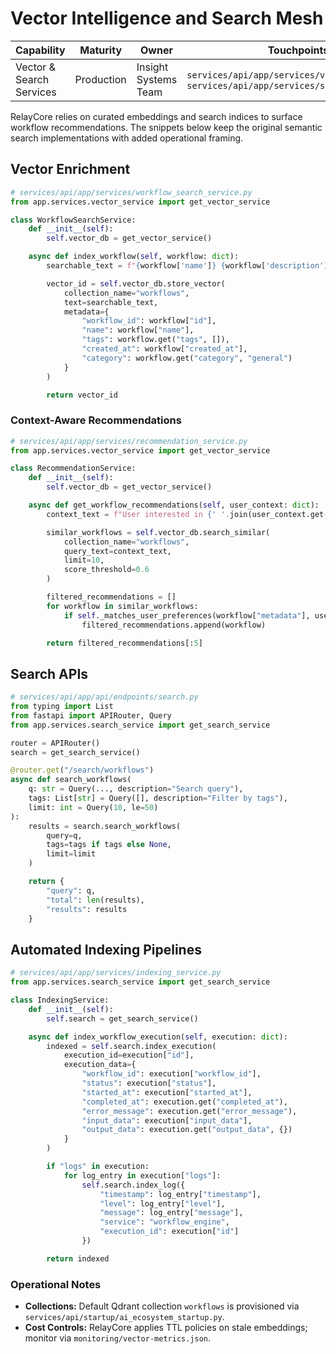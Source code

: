# Vector Intelligence and Search Mesh

| Capability | Maturity | Owner | Touchpoints |
| --- | --- | --- | --- |
| Vector & Search Services | Production | Insight Systems Team | `services/api/app/services/vector_service.py`, `services/api/app/services/search_service.py` |

RelayCore relies on curated embeddings and search indices to surface workflow recommendations. The snippets below keep the
original semantic search implementations with added operational framing.

## Vector Enrichment

```python
# services/api/app/services/workflow_search_service.py
from app.services.vector_service import get_vector_service

class WorkflowSearchService:
    def __init__(self):
        self.vector_db = get_vector_service()

    async def index_workflow(self, workflow: dict):
        searchable_text = f"{workflow['name']} {workflow['description']}"

        vector_id = self.vector_db.store_vector(
            collection_name="workflows",
            text=searchable_text,
            metadata={
                "workflow_id": workflow["id"],
                "name": workflow["name"],
                "tags": workflow.get("tags", []),
                "created_at": workflow["created_at"],
                "category": workflow.get("category", "general")
            }
        )

        return vector_id
```

### Context-Aware Recommendations

```python
# services/api/app/services/recommendation_service.py
from app.services.vector_service import get_vector_service

class RecommendationService:
    def __init__(self):
        self.vector_db = get_vector_service()

    async def get_workflow_recommendations(self, user_context: dict):
        context_text = f"User interested in {' '.join(user_context.get('interests', []))}"

        similar_workflows = self.vector_db.search_similar(
            collection_name="workflows",
            query_text=context_text,
            limit=10,
            score_threshold=0.6
        )

        filtered_recommendations = []
        for workflow in similar_workflows:
            if self._matches_user_preferences(workflow["metadata"], user_context):
                filtered_recommendations.append(workflow)

        return filtered_recommendations[:5]
```

## Search APIs

```python
# services/api/app/api/endpoints/search.py
from typing import List
from fastapi import APIRouter, Query
from app.services.search_service import get_search_service

router = APIRouter()
search = get_search_service()

@router.get("/search/workflows")
async def search_workflows(
    q: str = Query(..., description="Search query"),
    tags: List[str] = Query([], description="Filter by tags"),
    limit: int = Query(10, le=50)
):
    results = search.search_workflows(
        query=q,
        tags=tags if tags else None,
        limit=limit
    )

    return {
        "query": q,
        "total": len(results),
        "results": results
    }
```

## Automated Indexing Pipelines

```python
# services/api/app/services/indexing_service.py
from app.services.search_service import get_search_service

class IndexingService:
    def __init__(self):
        self.search = get_search_service()

    async def index_workflow_execution(self, execution: dict):
        indexed = self.search.index_execution(
            execution_id=execution["id"],
            execution_data={
                "workflow_id": execution["workflow_id"],
                "status": execution["status"],
                "started_at": execution["started_at"],
                "completed_at": execution.get("completed_at"),
                "error_message": execution.get("error_message"),
                "input_data": execution["input_data"],
                "output_data": execution.get("output_data", {})
            }
        )

        if "logs" in execution:
            for log_entry in execution["logs"]:
                self.search.index_log({
                    "timestamp": log_entry["timestamp"],
                    "level": log_entry["level"],
                    "message": log_entry["message"],
                    "service": "workflow_engine",
                    "execution_id": execution["id"]
                })

        return indexed
```

### Operational Notes

- **Collections:** Default Qdrant collection `workflows` is provisioned via `services/api/startup/ai_ecosystem_startup.py`.
- **Cost Controls:** RelayCore applies TTL policies on stale embeddings; monitor via `monitoring/vector-metrics.json`.
